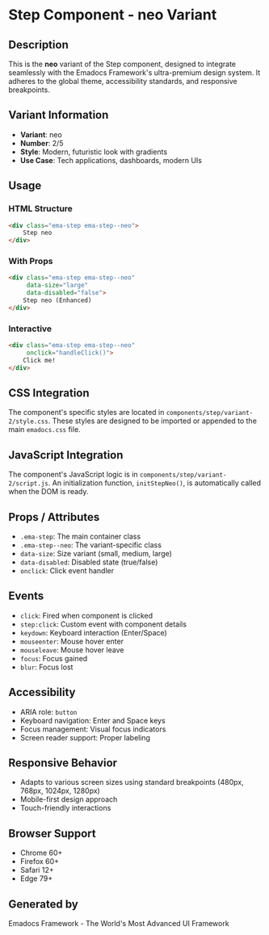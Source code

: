 # Step Component - neo Variant

## Description
This is the **neo** variant of the Step component, designed to integrate seamlessly with the Emadocs Framework's ultra-premium design system. It adheres to the global theme, accessibility standards, and responsive breakpoints.

## Variant Information
- **Variant**: neo
- **Number**: 2/5
- **Style**: Modern, futuristic look with gradients
- **Use Case**: Tech applications, dashboards, modern UIs

## Usage

### HTML Structure
```html
<div class="ema-step ema-step--neo">
    Step neo
</div>
```

### With Props
```html
<div class="ema-step ema-step--neo" 
     data-size="large" 
     data-disabled="false">
    Step neo (Enhanced)
</div>
```

### Interactive
```html
<div class="ema-step ema-step--neo" 
     onclick="handleClick()">
    Click me!
</div>
```

## CSS Integration
The component's specific styles are located in `components/step/variant-2/style.css`. These styles are designed to be imported or appended to the main `emadocs.css` file.

## JavaScript Integration
The component's JavaScript logic is in `components/step/variant-2/script.js`. An initialization function, `initStepNeo()`, is automatically called when the DOM is ready.

## Props / Attributes
- `.ema-step`: The main container class
- `.ema-step--neo`: The variant-specific class
- `data-size`: Size variant (small, medium, large)
- `data-disabled`: Disabled state (true/false)
- `onclick`: Click event handler

## Events
- `click`: Fired when component is clicked
- `step:click`: Custom event with component details
- `keydown`: Keyboard interaction (Enter/Space)
- `mouseenter`: Mouse hover enter
- `mouseleave`: Mouse hover leave
- `focus`: Focus gained
- `blur`: Focus lost

## Accessibility
- ARIA role: `button`
- Keyboard navigation: Enter and Space keys
- Focus management: Visual focus indicators
- Screen reader support: Proper labeling

## Responsive Behavior
- Adapts to various screen sizes using standard breakpoints (480px, 768px, 1024px, 1280px)
- Mobile-first design approach
- Touch-friendly interactions

## Browser Support
- Chrome 60+
- Firefox 60+
- Safari 12+
- Edge 79+

## Generated by
Emadocs Framework - The World's Most Advanced UI Framework
